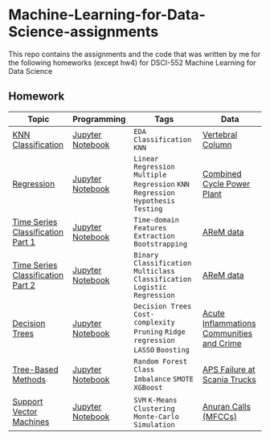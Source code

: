 # Machine-Learning-for-Data-Science-assignments

This repo contains the assignments and the code that was written by me for the following homeworks (except hw4)  for DSCI-552 Machine Learning for Data Science
## Homework

| Topic                 | Programming | Tags                                                  | Data  |
| --------------------- | ----------- | ----------------------------------------------------- | ----- |
| [KNN Classification](/Homework%201/Homework1.pdf) | [Jupyter Notebook](/Homework%201/notebook/HW1.ipynb) | `EDA` `Classification` `KNN`|[Vertebral Column](https://archive.ics.uci.edu/dataset/212/vertebral+column) |
| [Regression](/Homework%202/Homework2.pdf) | [Jupyter Notebook](/Homework%202/notebook/HW2.ipynb) | `Linear Regression` `Multiple Regression` `KNN Regression` `Hypothesis Testing`|[Combined Cycle Power Plant](https://archive.ics.uci.edu/dataset/294/combined+cycle+power+plant) |
| [Time Series Classification Part 1](/Homework%203/Homework3.pdf) | [Jupyter Notebook](/Homework%203/notebook/HW3.ipynb) | `Time-domain Features Extraction` `Bootstrapping`|[AReM data](https://archive.ics.uci.edu/dataset/366/activity+recognition+system+based+on+multisensor+data+fusion+arem) |
| [Time Series Classification Part 2](/Homework%204/Homework4.pdf) | [Jupyter Notebook](/Homework%204/notebook/HW4.ipynb) | `Binary Classification` `Multiclass Classification` `Logistic Regression`|[AReM data](https://archive.ics.uci.edu/dataset/366/activity+recognition+system+based+on+multisensor+data+fusion+arem) |
| [Decision Trees](/Homework%205/Homework5.pdf) | [Jupyter Notebook](/Homework%205/notebook/HW5.ipynb) | `Decision Trees` `Cost-complexity Pruning` `Ridge regression` `LASSO` `Boosting`|[Acute Inflammations](https://archive.ics.uci.edu/dataset/184/acute+inflammations) [Communities and Crime](https://archive.ics.uci.edu/dataset/183/communities+and+crime) |
| [Tree-Based Methods](/Homework%206/Homework6.pdf) | [Jupyter Notebook](/Homework%206/notebook/HW6.ipynb) | `Random Forest` `Class Imbalance` `SMOTE` `XGBoost` |[APS Failure at Scania Trucks](https://archive.ics.uci.edu/dataset/421/aps+failure+at+scania+trucks) |
| [Support Vector Machines](/Homework%207/Homework7.pdf) | [Jupyter Notebook](/Homework%207/notebook/HW7.ipynb) | `SVM` `K-Means Clustering` `Monte-Carlo Simulation` |[Anuran Calls (MFCCs)](https://archive.ics.uci.edu/dataset/406/anuran+calls+mfccs) |
